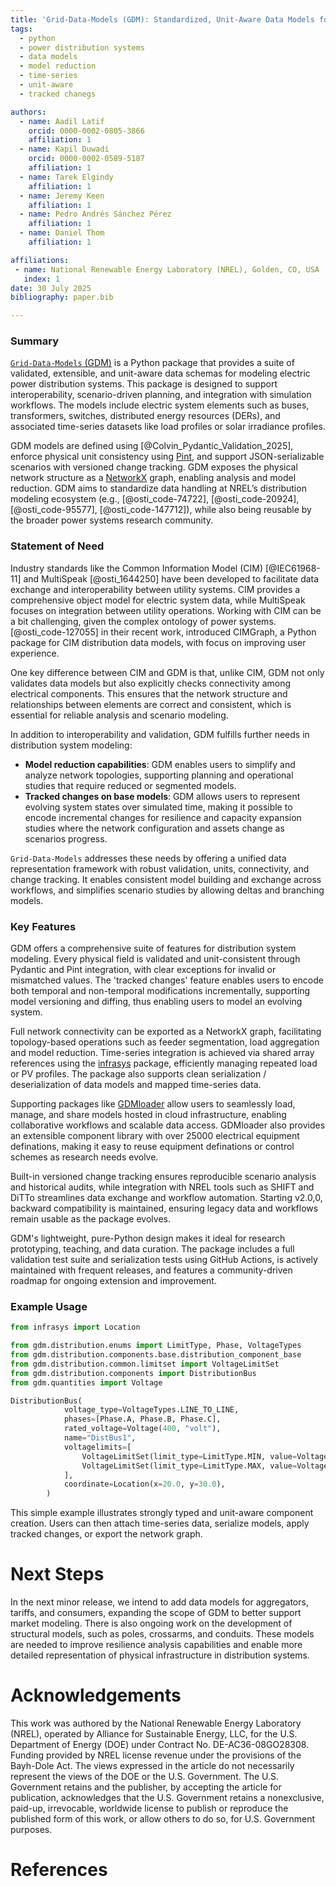 ```yaml
---
title: 'Grid-Data-Models (GDM): Standardized, Unit-Aware Data Models for Distribution System Modeling and Interoperability.'
tags:
  - python
  - power distribution systems
  - data models
  - model reduction
  - time-series
  - unit-aware
  - tracked chanegs

authors:
  - name: Aadil Latif
    orcid: 0000-0002-0805-3866
    affiliation: 1
  - name: Kapil Duwadi
    orcid: 0000-0002-0589-5187
    affiliation: 1
  - name: Tarek Elgindy
    affiliation: 1
  - name: Jeremy Keen
    affiliation: 1
  - name: Pedro Andrés Sánchez Pérez
    affiliation: 1
  - name: Daniel Thom
    affiliation: 1

affiliations:
 - name: National Renewable Energy Laboratory (NREL), Golden, CO, USA
   index: 1
date: 30 July 2025
bibliography: paper.bib

---
```


### Summary

[`Grid-Data-Models` (GDM)](https://github.com/NREL-Distribution-Suites/grid-data-models) is a Python package that provides a suite of validated, extensible, and unit-aware data schemas for modeling electric power distribution systems. This package is designed to support interoperability, scenario-driven planning, and integration with simulation workflows. The models include electric system elements such as buses, transformers, switches, distributed energy resources (DERs), and associated time-series datasets like load profiles or solar irradiance profiles.

GDM models are defined using [@Colvin_Pydantic_Validation_2025], enforce physical unit consistency using [Pint](https://pint.readthedocs.io), and support JSON-serializable scenarios with versioned change tracking. GDM exposes the physical network structure as a [NetworkX](https://networkx.org/) graph, enabling analysis and model reduction. GDM aims to standardize data handling at NREL’s distribution modeling ecosystem (e.g., [@osti_code-74722], [@osti_code-20924], [@osti_code-95577], [@osti_code-147712]), while also being reusable by the broader power systems research community.


### Statement of Need


Industry standards like the Common Information Model (CIM) [@IEC61968-11] and MultiSpeak [@osti_1644250] have been developed to facilitate data exchange and interoperability between utility systems. CIM provides a comprehensive object model for electric system data, while MultiSpeak focuses on integration between utility operations. Working with CIM can be a bit challenging, given the complex ontology of power systems. [@osti_code-127055] in their recent work, introduced CIMGraph, a Python package for CIM distribution data models, with focus on improving user experience.

One key difference between CIM and GDM is that, unlike CIM, GDM not only validates data models but also explicitly checks connectivity among electrical components. This ensures that the network structure and relationships between elements are correct and consistent, which is essential for reliable analysis and scenario modeling.


In addition to interoperability and validation, GDM fulfills further needs in distribution system modeling:

- **Model reduction capabilities**: GDM enables users to simplify and analyze network topologies, supporting planning and operational studies that require reduced or segmented models.
- **Tracked changes on base models**: GDM allows users to represent evolving system states over simulated time, making it possible to encode incremental changes for resilience and capacity expansion studies where the network configuration and assets change as scenarios progress.

`Grid-Data-Models` addresses these needs by offering a unified data representation framework with robust validation, units, connectivity, and change tracking. It enables consistent model building and exchange across workflows, and simplifies scenario studies by allowing deltas and branching models.


### Key Features

GDM offers a comprehensive suite of features for distribution system modeling. Every physical field is validated and unit-consistent through Pydantic and Pint integration, with clear exceptions for invalid or mismatched values. The 'tracked changes' feature enables users to encode both temporal and non-temporal modifications incrementally, supporting model versioning and diffing, thus enabling users to model an evolving system. 

Full network connectivity can be exported as a NetworkX graph, facilitating topology-based operations such as feeder segmentation, load aggregation and model reduction. Time-series integration is achieved via shared array references using the [infrasys](https://github.com/NREL/infrasys) package, efficiently managing repeated load or PV profiles. The package also supports clean serialization / deserialization of data models and mapped time-series data.

Supporting packages like [GDMloader](https://github.com/NREL-Distribution-Suites/gdmloader) allow users to seamlessly load, manage, and share models hosted in cloud infrastructure, enabling collaborative workflows and scalable data access. GDMloader also provides an extensible component library with over 25000 electrical equipment definations, making it easy to reuse equipment definations or control schemes as research needs evolve.

Built-in versioned change tracking ensures reproducible scenario analysis and historical audits, while integration with NREL tools such as SHIFT and DiTTo streamlines data exchange and workflow automation. Starting v2.0,0, backward compatibility is maintained, ensuring legacy data and workflows remain usable as the package evolves.

GDM's lightweight, pure-Python design makes it ideal for research prototyping, teaching, and data curation. The package includes a full validation test suite and serialization tests using GitHub Actions, is actively maintained with frequent releases, and features a community-driven roadmap for ongoing extension and improvement.


### Example Usage

```python
from infrasys import Location

from gdm.distribution.enums import LimitType, Phase, VoltageTypes
from gdm.distribution.components.base.distribution_component_base 
from gdm.distribution.common.limitset import VoltageLimitSet
from gdm.distribution.components import DistributionBus
from gdm.quantities import Voltage

DistributionBus(
            voltage_type=VoltageTypes.LINE_TO_LINE,
            phases=[Phase.A, Phase.B, Phase.C],
            rated_voltage=Voltage(400, "volt"),
            name="DistBus1",
            voltagelimits=[
                VoltageLimitSet(limit_type=LimitType.MIN, value=Voltage(400 * 0.9, "volt")),
                VoltageLimitSet(limit_type=LimitType.MAX, value=Voltage(400 * 1.1, "volt")),
            ],
            coordinate=Location(x=20.0, y=30.0),
        )
```



This simple example illustrates strongly typed and unit-aware component creation. Users can then attach time-series data, serialize models, apply tracked changes, or export the network graph.


# Next Steps

In the next minor release, we intend to add data models for aggregators, tariffs, and consumers, expanding the scope of GDM to better support market modeling. There is also ongoing work on the development of structural models, such as poles, crossarms, and conduits. These models are needed to improve resilience analysis capabilities and enable more detailed representation of physical infrastructure in distribution systems.


# Acknowledgements

This work was authored by the National Renewable Energy Laboratory (NREL), operated by Alliance for Sustainable Energy, LLC, for the U.S. Department of Energy (DOE) under Contract No. DE-AC36-08GO28308. Funding provided by NREL license revenue under the provisions of the Bayh-Dole Act. The views expressed in the article do not necessarily represent the views of the DOE or the U.S. Government. The U.S. Government retains and the publisher, by accepting the article for publication, acknowledges that the U.S. Government retains a nonexclusive, paid-up, irrevocable, worldwide license to publish or reproduce the published form of this work, or allow others to do so, for U.S. Government purposes.


# References
